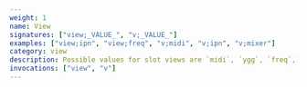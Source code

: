 ```yaml
---
weight: 1
name: View
signatures: ["view;_VALUE_", "v;_VALUE_"]
examples: ["view;ipn", "view;freq", "v;midi", "v;ipn", "v;mixer"]
category: view
description: Possible values for slot views are `midi`, `ygg`, `freq`,`ipn`, and `vel` (velocity). `hud`, `h`, and `numbers` each reveal a heads up display with column and row numbers. Similarly, reveal or hide phenomenon with `phenomenon` and `p`. `index` is also available to reveal the slot's logical. Change pages with `tracker`/`t`, `mixer`/`m`, and `clades`/`c` (this can also be accomplished with _tab_).
invocations: ["view", "v"]
---
```

